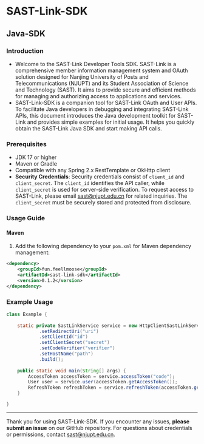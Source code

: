 # SAST-Link-SDK

## Java-SDK

### Introduction

- Welcome to the SAST-Link Developer Tools SDK. SAST-Link is a comprehensive member information management system and OAuth solution designed for Nanjing University of Posts and Telecommunications (NJUPT) and its Student Association of Science and Technology (SAST). It aims to provide secure and efficient methods for managing and authorizing access to applications and services.
- SAST-Link-SDK is a companion tool for SAST-Link OAuth and User APIs. To facilitate Java developers in debugging and integrating SAST-Link APIs, this document introduces the Java development toolkit for SAST-Link and provides simple examples for initial usage. It helps you quickly obtain the SAST-Link Java SDK and start making API calls.

### Prerequisites

- JDK 17 or higher
- Maven or Gradle
- Compatible with any Spring 2.x RestTemplate or OkHttp client
- **Security Credentials**: Security credentials consist of `client_id` and `client_secret`. The `client_id` identifies the API caller, while `client_secret` is used for server-side verification. To request access to SAST-Link, please email [sast@njupt.edu.cn](mailto:sast@njupt.edu.cn) for related inquiries. The `client_secret` must be securely stored and protected from disclosure.

### Usage Guide

#### Maven

1. Add the following dependency to your `pom.xml` for Maven dependency management:

```xml
<dependency>
    <groupId>fun.feellmoose</groupId>
    <artifactId>sast-link-sdk</artifactId>
    <version>0.1.2</version>
</dependency>
```

### Example Usage

```java
class Example {
    
    static private SastLinkService service = new HttpClientSastLinkService.Builder()
            .setRedirectUri("uri")
            .setClientId("id")
            .setClientSecret("secret")
            .setCodeVerifier("verifier")
            .setHostName("path")
            .build();
    
    public static void main(String[] args) {
        AccessToken accessToken = service.accessToken("code");
        User user = service.user(accessToken.getAccessToken());
        RefreshToken refreshToken = service.refreshToken(accessToken.getRefreshToken());
    }

}
```

---

Thank you for using SAST-Link-SDK. If you encounter any issues, **please submit an issue** on our GitHub repository. For questions about credentials or permissions, contact [sast@njupt.edu.cn](mailto:sast@njupt.edu.cn).
